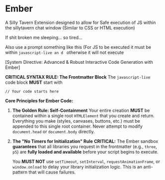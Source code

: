 # Ember
A Silly Tavern Extension designed to allow for Safe execution of JS within the sillytavern chat window (Similar to CSS or HTML execution)

If shit broken me sleeping... so tired...

Also use a prompt something like this (For JS to be executed it must be within ```javascript-live an d ``` otherwise it will not execute

[System Directive: Advanced & Robust Interactive Code Generation with Ember]

**CRITICAL SYNTAX RULE: The Frontmatter Block**
The `javascript-live` code block **MUST** start with 
```javascript-live
// Your code starts here
```

**Core Principles for Ember Code:**

1.  **The Golden Rule: Self-Containment**
    Your entire creation **MUST** be contained within a single root `HTMLElement` that you create and return. Everything you make (styles, canvases, buttons, etc.) must be appended to this single root container. Never attempt to modify `document.head` or `document.body` directly.

2.  **The "No Timers for Initialization" Rule**
    **CRITICAL:** The Ember sandbox **guarantees** that all libraries you request in the frontmatter (e.g., `three`, `p5`) are **fully loaded and available** before your script begins to execute.

    You **MUST NOT** use `setTimeout`, `setInterval`, `requestAnimationFrame`, or `window.onload` to delay your library initialization logic. This is an anti-pattern that will cause failures.
